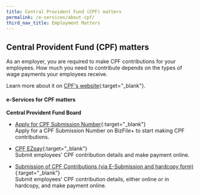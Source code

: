 ```yaml
---
title: Central Provident Fund (CPF) matters
permalink: /e-services/about-cpf/
third_nav_title: Employment Matters
---
```


## Central Provident Fund (CPF) matters

As an employer, you are required to make CPF contributions for your employees. How much you need to contribute depends on the types of wage payments your employees receive.

Learn more about it on [CPF's website](https://www.cpf.gov.sg/Employers/EmployerGuides/employer-guides/hiring-employees/cpf-contributions-for-your-employees){:target="_blank"}.

#### e-Services for CPF matters

**Central Provident Fund Board**

- [Apply for CPF Submission Number](https://www.cpf.gov.sg/eSvc/Web/AuthenticationProviderSelection/SelectSPCPProvider?returnAction=%2feSvc%2fWeb%2fSchemes%2fApplyforCPFSubmissionNumber%2fIndex&theme=Employer){:target="_blank"}
<br>Apply for a CPF Submission Number on BizFile+ to start making CPF contributions.

- [CPF EZpay](https://www2.cpf.gov.sg/ert/publicMenu.action){:target="_blank"}
<br>Submit employees' CPF contribution details and make payment online.

- [Submission of CPF Contributions (via E-Submission and hardcopy form)](#){:target="_blank"}
<br>Submit employees' CPF contribution details, either online or in hardcopy, and make payment online.
